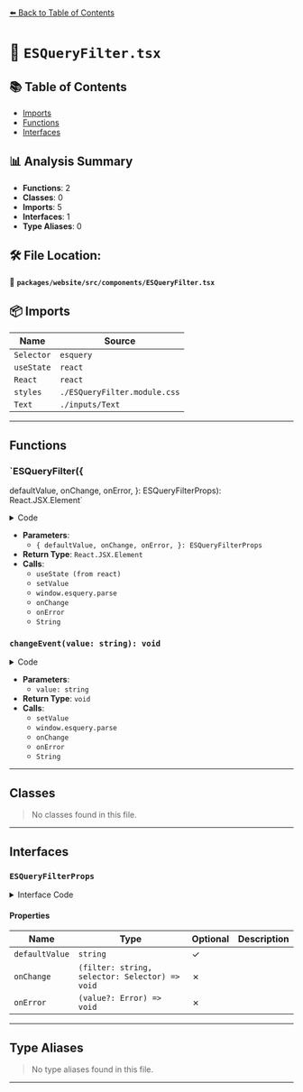 [⬅️ Back to Table of Contents](../../../../index.md)

# 📄 `ESQueryFilter.tsx`

## 📚 Table of Contents

- [Imports](#imports)
- [Functions](#functions)
- [Interfaces](#interfaces)

## 📊 Analysis Summary

- **Functions**: 2
- **Classes**: 0
- **Imports**: 5
- **Interfaces**: 1
- **Type Aliases**: 0

## 🛠️ File Location:
📂 **`packages/website/src/components/ESQueryFilter.tsx`**

## 📦 Imports

| Name | Source |
|------|--------|
| `Selector` | `esquery` |
| `useState` | `react` |
| `React` | `react` |
| `styles` | `./ESQueryFilter.module.css` |
| `Text` | `./inputs/Text` |


---

## Functions

### `ESQueryFilter({
  defaultValue,
  onChange,
  onError,
}: ESQueryFilterProps): React.JSX.Element`

<details><summary>Code</summary>

```ts
export function ESQueryFilter({
  defaultValue,
  onChange,
  onError,
}: ESQueryFilterProps): React.JSX.Element {
  const [value, setValue] = useState(defaultValue ?? '');
  const changeEvent = (value: string): void => {
    setValue(value);
    try {
      const queryParsed = window.esquery.parse(value);
      onChange(value, queryParsed);
      onError(undefined);
    } catch (e: unknown) {
      onError(e instanceof Error ? e : new Error(String(e)));
    }
  };

  return (
    <div className={styles.searchContainer}>
      <Text
        name="esquery"
        onChange={changeEvent}
        placeholder="ESQuery filter"
        type="search"
        value={value}
      />
    </div>
  );
}
```
</details>

- **Parameters**:
  - `{
  defaultValue,
  onChange,
  onError,
}: ESQueryFilterProps`
- **Return Type**: `React.JSX.Element`
- **Calls**:
  - `useState (from react)`
  - `setValue`
  - `window.esquery.parse`
  - `onChange`
  - `onError`
  - `String`
### `changeEvent(value: string): void`

<details><summary>Code</summary>

```ts
(value: string): void => {
    setValue(value);
    try {
      const queryParsed = window.esquery.parse(value);
      onChange(value, queryParsed);
      onError(undefined);
    } catch (e: unknown) {
      onError(e instanceof Error ? e : new Error(String(e)));
    }
  }
```
</details>

- **Parameters**:
  - `value: string`
- **Return Type**: `void`
- **Calls**:
  - `setValue`
  - `window.esquery.parse`
  - `onChange`
  - `onError`
  - `String`

---

## Classes

> No classes found in this file.


---

## Interfaces

### `ESQueryFilterProps`

<details><summary>Interface Code</summary>

```ts
export interface ESQueryFilterProps {
  defaultValue?: string;
  readonly onChange: (filter: string, selector: Selector) => void;
  readonly onError: (value?: Error) => void;
}
```
</details>

#### Properties

| Name | Type | Optional | Description |
|------|------|----------|-------------|
| `defaultValue` | `string` | ✓ |  |
| `onChange` | `(filter: string, selector: Selector) => void` | ✗ |  |
| `onError` | `(value?: Error) => void` | ✗ |  |


---

## Type Aliases

> No type aliases found in this file.


---